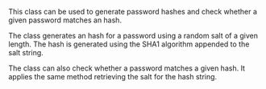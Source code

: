 This class can be used to generate password hashes and check whether a given password matches an hash.

The class generates an hash for a password using a random salt of a given length. The hash is generated using the SHA1 algorithm appended to the salt string.

The class can also check whether a password matches a given hash. It applies the same method retrieving the salt for the hash string.
